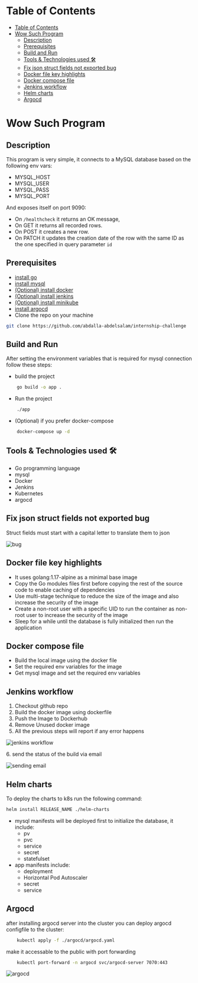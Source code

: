 

Table of Contents
==================

- [Table of Contents](#table-of-contents)
- [Wow Such Program](#wow-such-program)
  - [Description](#description)
  - [Prerequisites](#prerequisites)
  - [Build and Run](#build-and-run)
  - [Tools \& Technologies used 🛠](#tools--technologies-used-)
  - [Fix json struct fields not exported bug](#fix-json-struct-fields-not-exported-bug)
  - [Docker file key highlights](#docker-file-key-highlights)
  - [Docker compose file](#docker-compose-file)
  - [Jenkins workflow](#jenkins-workflow)
  - [Helm charts](#helm-charts)
  - [Argocd](#argocd)


# Wow Such Program 
## Description 


This program is very simple, it connects to a MySQL database based on the following env vars:
* MYSQL_HOST
* MYSQL_USER
* MYSQL_PASS
* MYSQL_PORT

And exposes itself on port 9090:
* On `/healthcheck` it returns an OK message, 
* On GET it returns all recorded rows.
* On POST it creates a new row.
* On PATCH it updates the creation date of the row with the same ID as the one specified in query parameter `id`

## Prerequisites

- [install go](https://golang.org/doc/install)
- [install mysql](https://dev.mysql.com/doc/mysql-apt-repo-quick-guide/en/#apt-repo-fresh-install)
- [(Optional) install docker](https://docs.docker.com/engine/install/)
- [(Optional) install jenkins](https://www.jenkins.io/doc/book/installing/)
- [(Optional) install minikube](https://minikube.sigs.k8s.io/docs/start/)
- [install argocd](https://argo-cd.readthedocs.io/en/stable/getting_started/)
- Clone the repo on your machine
```bash
git clone https://github.com/abdalla-abdelsalam/internship-challenge
```

## Build and Run 

After setting the environment variables that is required for mysql connection follow these steps:
- build the project

```bash
    go build -o app .
```

- Run the project

```bash
    ./app
```


- (Optional) if you prefer docker-compose

```bash
    docker-compose up -d
```
## Tools & Technologies used 🛠
* Go programming language
* mysql
* Docker
* Jenkins 
* Kubernetes
* argocd

## Fix json struct fields not exported bug
Struct fields must start with a capital letter to translate them to json

![bug](https://github.com/abdalla-abdelsalam/internship-challenge/assets/51873396/6aec031e-e483-459a-b850-b1d0503ee64e)


## Docker file key highlights
* It uses golang:1.17-alpine as a minimal base image
* Copy the Go modules files first before copying the rest of the source code to enable caching of dependencies
* Use multi-stage technique to reduce the size of the image and also increase the security of the image 
* Create a non-root user with a specific UID to run the container as non-root user to increase the security of the image
* Sleep for a while until the database is fully initialized then run the application
  
## Docker compose file
* Build the local image using the docker file
* Set the required env variables for the image
* Get mysql image and set the required env variables

## Jenkins workflow
1. Checkout github repo
2. Build the docker image using dockerfile
3. Push the Image to Dockerhub
4. Remove Unused docker image
5. All the previous steps will report if any error happens
<div style="width: 800px">

![jenkins workflow](https://github.com/abdalla-abdelsalam/internship-challenge/assets/51873396/f37f25ed-c941-4cd1-96f9-5d0910eb31c9)
</div>
6. send the status of the build via email

<div style="width: 800px">

![sending email](https://github.com/abdalla-abdelsalam/internship-challenge/assets/51873396/97a95db3-1172-4360-aa64-3776280e1074)

</div>

## Helm charts
To deploy the charts to k8s run the following command:
```bash
helm install RELEASE_NAME ./helm-charts
```

* mysql manifests will be deployed first to initialize the database, it include:
  * pv
  * pvc
  * service
  * secret
  * statefulset
* app manifests include:
  * deployment
  * Horizontal Pod Autoscaler
  * secret
  * service

## Argocd
after installing argocd server into the cluster you can deploy argocd configfile to the cluster:

```bash
    kubectl apply -f ./argocd/argocd.yaml
```
make it accessable to the public with port forwarding
```bash
    kubectl port-forward -n argocd svc/argocd-server 7070:443
```
<div style="width: 800px">

![argocd](https://github.com/abdalla-abdelsalam/internship-challenge/assets/51873396/fa676983-5e62-4818-9e5b-696294b8301a)
</div>